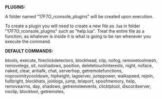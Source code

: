 **PLUGINS:**

A folder named "17F7O_rconsole_plugins" will be created upon execution.

To create a plugin you will need to create a new file as .lua in folder "17F7O_rconsole_plugins" such as "help.lua".
Treat the entire file as a function, as whatever is inside it is what is going to be ran whenever you execute the command.


**DEFAULT COMMANDS:**

btools,
execute,
fireclickdetectors,
blockhead,
clip,
nofog,
removetoolmesh,
removelegs,
sit,
noshadows,
position,
deletetouchinterests,
night,
noface,
naked,
clear,
antiafk,
chat,
serverhop,
getremotefunctions,
noproximitycooldown,
hipheight,
lagserver,
jumppower,
walkspeed,
rejoin,
fullbright,
blockhats,
joinlogs,
jump,
teleport,
spoofmemory,
help,
removearms,
day,
shadows,
getremoteevents,
clicktptool,
discordserver,
noclip,
blocktool,
getremotes,
